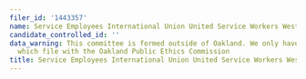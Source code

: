 ```yaml
---
filer_id: '1443357'
name: Service Employees International Union United Service Workers West Action Fund
candidate_controlled_id: ''
data_warning: This committee is formed outside of Oakland. We only have data on committees
  which file with the Oakland Public Ethics Commission
title: Service Employees International Union United Service Workers West Action Fund
---
```

